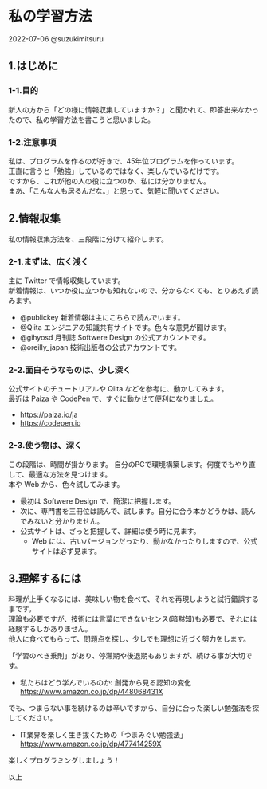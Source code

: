 # 私の学習方法

2022-07-06 @suzukimitsuru

## 1.はじめに

### 1-1.目的

新人の方から「どの様に情報収集していますか？」と聞かれて、即答出来なかったので、私の学習方法を書こうと思いました。

### 1-2.注意事項

私は、プログラムを作るのが好きで、45年位プログラムを作っています。  
正直に言うと「勉強」しているのではなく、楽しんでいるだけです。  
ですから、これが他の人の役に立つのか、私には分かりません。  
まあ、「こんな人も居るんだな。」と思って、気軽に聞いてください。  

## 2.情報収集

私の情報収集方法を、三段階に分けて紹介します。

### 2-1.まずは、広く浅く

主に Twitter で情報収集しています。  
新着情報は、いつか役に立つかも知れないので、分からなくても、とりあえず読みます。  

- @publickey 新着情報は主にこちらで読んでいます。
- @Qiita エンジニアの知識共有サイトです。色々な意見が聞けます。
- @gihyosd 月刊誌 Softwere Design の公式アカウントです。
- @oreilly_japan 技術出版者の公式アカウントです。

### 2-2.面白そうなものは、少し深く

公式サイトのチュートリアルや Qiita などを参考に、動かしてみます。  
最近は Paiza や CodePen で、すぐに動かせて便利になりました。  

- https://paiza.io/ja
- https://codepen.io

### 2-3.使う物は、深く

この段階は、時間が掛かります。
自分のPCで環境構築します。何度でもやり直して、最適な方法を見つけます。  
本や Web から、色々試してみます。  

- 最初は Softwere Design で、簡潔に把握します。
- 次に、専門書を三冊位は読んで、試します。自分に合う本かどうかは、読んでみないと分かりません。
- 公式サイトは、ざっと把握して、詳細は使う時に見ます。
    - Web には、古いバージョンだったり、動かなかったりしますので、公式サイトは必ず見ます。

## 3.理解するには

料理が上手くなるには、美味しい物を食べて、それを再現しようと試行錯誤する事です。  
理論も必要ですが、技術には言葉にできないセンス(暗黙知)も必要で、それには経験するしかありません。  
他人に食べてもらって、問題点を探し、少しでも理想に近づく努力をします。  

「学習のべき乗則」があり、停滞期や後退期もありますが、続ける事が大切です。  

- 私たちはどう学んでいるのか: 創発から見る認知の変化 https://www.amazon.co.jp/dp/448068431X

でも、つまらない事を続けるのは辛いですから、自分に合った楽しい勉強法を探してください。

- IT業界を楽しく生き抜くための「つまみぐい勉強法」 https://www.amazon.co.jp/dp/477414259X

楽しくプログラミングしましょう！  

以上  
